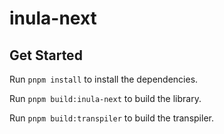 # inula-next

## Get Started

Run `pnpm install` to install the dependencies.

Run `pnpm build:inula-next` to build the library.

Run `pnpm build:transpiler` to build the transpiler.
